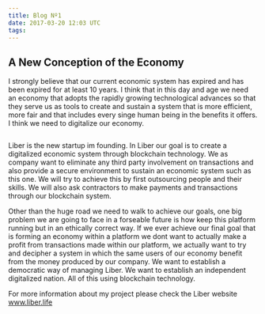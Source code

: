 ```yaml
---
title: Blog Nº1
date: 2017-03-20 12:03 UTC
tags:
---
```


<h2><b>A New Conception of the Economy</b></h2>

<p>I strongly believe that our current economic system has expired and has been expired for at least 10 years. I think that in this day and age we need an economy that adopts the rapidly growing technological advances so that they serve us as tools to create and sustain a system that is more efficient, more fair and that includes every singe human being in the benefits it offers. I think we need to digitalize our economy.</p>

<img src="/images/Liberlogo2.png" alt="" id="liberlogo-blog1">
<p>Liber is the new startup im founding. In Liber our goal is to create a digitalized economic system through blockchain technology. We as company want to eliminate any third party involvement on transactions and also provide a secure environment to sustain an economic system such as this one.
We will try to achieve this by first outsourcing people and their skills. We will also ask contractors to make payments and transactions through our blockchain system. </p>

<p>Other than the huge road we need to walk to achieve our goals, one big problem we are going to face in a forseable future is how keep this platform running but in an ethically correct way. If we ever achieve our final goal that is forming an economy within a platform we dont want to actually make a profit from transactions made within our platform, we actually want to try and decipher a system in which the same users of our economy benefit from the money produced by our company. We want to establish a democratic way of managing Liber. We want to establish an independent digitalized nation. All of this using blockchain technology.</p>

<p>For more information about my project please check the Liber website <a href="http://liber.life">www.liber.life</a></p>
